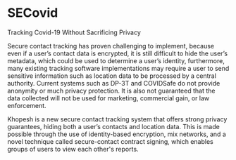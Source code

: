 # SECovid
Tracking Covid-19 Without Sacrificing Privacy

Secure contact tracking has proven challenging to implement, because even if a user’s contact data is encrypted, it is still difficult to hide the user’s metadata, which could be used to determine a user’s identity, furthermore, many existing tracking software implementations may require a user to send sensitive information such as location data to be processed by a central authority. Current systems such as DP-3T and COVIDSafe do not provide anonymity or much privacy protection. It is also not guaranteed that the data collected will not be used for marketing, commercial gain, or law enforcement.

Khopesh is a new secure contact tracking system that offers strong privacy guarantees, hiding both a user’s contacts and location data. This is made possible through the use of identity-based encryption, mix networks, and a novel technique called secure-contact contract signing, which enables groups of users to view each other's reports.
